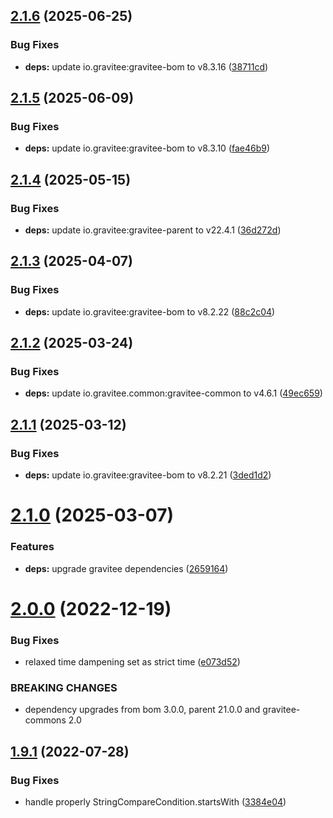 ## [2.1.6](https://github.com/gravitee-io/gravitee-alert-api/compare/2.1.5...2.1.6) (2025-06-25)


### Bug Fixes

* **deps:** update io.gravitee:gravitee-bom to v8.3.16 ([38711cd](https://github.com/gravitee-io/gravitee-alert-api/commit/38711cde914ffe5e690c89465255304b8ac74d35))

## [2.1.5](https://github.com/gravitee-io/gravitee-alert-api/compare/2.1.4...2.1.5) (2025-06-09)


### Bug Fixes

* **deps:** update io.gravitee:gravitee-bom to v8.3.10 ([fae46b9](https://github.com/gravitee-io/gravitee-alert-api/commit/fae46b93d3f1ffb63013b7b0b2c5cd8a50dc1284))

## [2.1.4](https://github.com/gravitee-io/gravitee-alert-api/compare/2.1.3...2.1.4) (2025-05-15)


### Bug Fixes

* **deps:** update io.gravitee:gravitee-parent to v22.4.1 ([36d272d](https://github.com/gravitee-io/gravitee-alert-api/commit/36d272d5f802855a39fcc6741f8549060b2c1d4c))

## [2.1.3](https://github.com/gravitee-io/gravitee-alert-api/compare/2.1.2...2.1.3) (2025-04-07)


### Bug Fixes

* **deps:** update io.gravitee:gravitee-bom to v8.2.22 ([88c2c04](https://github.com/gravitee-io/gravitee-alert-api/commit/88c2c045baa7cbae4dc77051e0eac8121854a12c))

## [2.1.2](https://github.com/gravitee-io/gravitee-alert-api/compare/2.1.1...2.1.2) (2025-03-24)


### Bug Fixes

* **deps:** update io.gravitee.common:gravitee-common to v4.6.1 ([49ec659](https://github.com/gravitee-io/gravitee-alert-api/commit/49ec6591a0be3974f03bc1646ba65011e5c10415))

## [2.1.1](https://github.com/gravitee-io/gravitee-alert-api/compare/2.1.0...2.1.1) (2025-03-12)


### Bug Fixes

* **deps:** update io.gravitee:gravitee-bom to v8.2.21 ([3ded1d2](https://github.com/gravitee-io/gravitee-alert-api/commit/3ded1d281c24157050f5a6b658b7219d5e02d586))

# [2.1.0](https://github.com/gravitee-io/gravitee-alert-api/compare/2.0.0...2.1.0) (2025-03-07)


### Features

* **deps:** upgrade gravitee dependencies ([2659164](https://github.com/gravitee-io/gravitee-alert-api/commit/2659164852c761ccd9e1502fcd25c2f33794cc03))

# [2.0.0](https://github.com/gravitee-io/gravitee-alert-api/compare/1.9.1...2.0.0) (2022-12-19)


### Bug Fixes

* relaxed time dampening set as strict time ([e073d52](https://github.com/gravitee-io/gravitee-alert-api/commit/e073d529dfd0869aa94bdd37d384ba8203e6bc53))


### BREAKING CHANGES

* dependency upgrades from bom 3.0.0, parent 21.0.0 and gravitee-commons 2.0

## [1.9.1](https://github.com/gravitee-io/gravitee-alert-api/compare/1.9.0...1.9.1) (2022-07-28)


### Bug Fixes

* handle properly StringCompareCondition.startsWith ([3384e04](https://github.com/gravitee-io/gravitee-alert-api/commit/3384e048fc01dabfdf02f9796eb937c23ff32c79))
